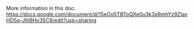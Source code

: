 More information in this doc: https://docs.google.com/document/d/15eOo5TBToQXe0u3k3sRmhYz9ZIavHD5q-JIhBHv35C8/edit?usp=sharing
